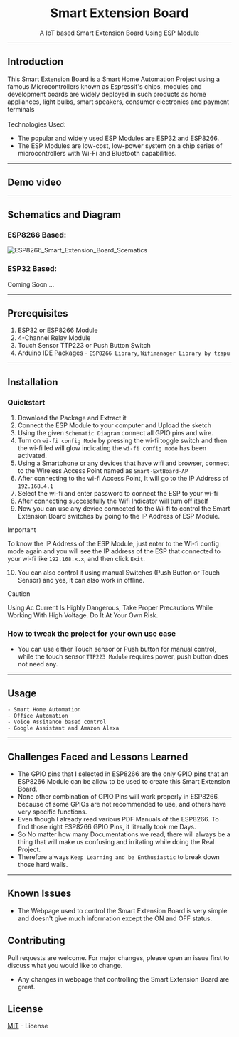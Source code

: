 <h1 align="center">
Smart Extension Board
</h1>
<div align="center">
A IoT based Smart Extension Board Using ESP Module
</div>

---

## Introduction

This Smart Extension Board is a Smart Home Automation Project using a famous Microcontrollers known as Espressif's chips, modules and development boards are widely deployed in such products as home appliances, light bulbs, smart speakers, consumer electronics and payment terminals
<br><br>Technologies Used:
- The popular and widely used ESP Modules are ESP32 and ESP8266.
- The ESP Modules are low-cost, low-power system on a chip series of microcontrollers with Wi-Fi and Bluetooth capabilities.

---

## Demo video

---

## Schematics and Diagram

### ESP8266 Based:

![ESP8266_Smart_Extension_Board_Scematics](https://github.com/Karthik-Official/IoT-Smart-Extension-Board/assets/88947048/5f7441b6-cafc-4e7e-b13d-e8c369ce04ba)
### ESP32 Based:

Coming Soon ...

---

## Prerequisites

1. ESP32 or ESP8266 Module
2. 4-Channel Relay Module 
3. Touch Sensor TTP223 or Push Button Switch
3. Arduino IDE Packages - `ESP8266 Library`, `Wifimanager Library by tzapu`

---

## Installation
### Quickstart
1. Download the Package and Extract it
2. Connect the ESP Module to your computer and Upload the sketch
3. Using the given `Schematic Diagram` connect all GPIO pins and wire.
4. Turn on `wi-fi config Mode` by pressing the wi-fi toggle switch and then the wi-fi led will glow indicating the `wi-fi config mode` has been activated.
5. Using a Smartphone or any devices that have wifi and browser, connect to the Wireless Access Point named as `Smart-ExtBoard-AP`
6. After connecting to the wi-fi Access Point, It will go to the IP Address of `192.168.4.1`
7. Select the wi-fi and enter password to connect the ESP to your wi-fi
8. After connecting successfully the Wifi Indicator will turn off itself 
9. Now you can use any device connected to the Wi-fi to control the Smart Extension Board switches by going to the IP Address of ESP Module.

> [!IMPORTANT]  
> To know the IP Address of the ESP Module, just enter to the Wi-fi config mode again and you will see the IP address of the ESP that connected to your wi-fi like `192.168.x.x`, and then click `Exit`.

10. You can also control it using manual Switches (Push Button or Touch Sensor) and yes, it can also work in offline.

> [!CAUTION]
> Using Ac Current Is Highly Dangerous, Take Proper Precautions While Working With High Voltage. Do It At Your Own Risk.

### How to tweak the project for your own use case
- You can use either Touch sensor or Push button for manual control, while the touch sensor `TTP223 Module` requires power, push button does not need any.

---

## Usage

```
- Smart Home Automation
- Office Automation
- Voice Assitance based control
- Google Assistant and Amazon Alexa
```

---

## Challenges Faced and Lessons Learned

- The GPIO pins that I selected in ESP8266 are the only GPIO pins that an ESP8266 Module can be allow to be used to create this Smart Extension Board. 
- None other combination of GPIO Pins will work properly in ESP8266, because of some GPIOs are not recommended to use, and others have very specific functions.
- Even though I already read various PDF Manuals of the ESP8266. To find those right ESP8266 GPIO Pins, it literally took me Days.
- So No matter how many Documentations we read, there will always be a thing that will make us confusing and irritating while doing the Real Project.
- Therefore always `Keep Learning and be Enthusiastic` to break down those hard walls.

---

## Known Issues

- The Webpage used to control the Smart Extension Board is very simple and doesn't give much information except the ON and OFF status.

## Contributing

Pull requests are welcome. For major changes, please open an issue first
to discuss what you would like to change.
- Any changes in webpage that controlling the Smart Extension Board are great.

## License

[MIT](https://choosealicense.com/licenses/mit/) - License
